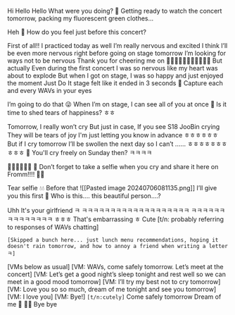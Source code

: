 Hi
Hello
Hello
What were you doing?
🌊 Getting ready to watch the concert tomorrow, packing my fluorescent green clothes...

Heh
🌊 How do you feel just before this concert?

First of all!!
I practiced today as well
I’m really nervous and excited
I think I’ll be even more nervous right before going on stage tomorrow
I’m looking for ways not to be nervous
Thank you for cheering me on 🥹🫶🏻🫶🏻🫶🏻🫶🏻🫶🏻
But actually
Even during the first concert
I was so nervous like my heart was about to explode
But when I got on stage, I was so happy and just enjoyed the moment
Just Do It stage felt like it ended in 3 seconds
🌊 Capture each and every WAVs in your eyes

I’m going to do that 😜
When I’m on stage, I can see all of you at once
🌊 Is it time to shed tears of happiness? ㅎㅎ

Tomorrow, I really won’t cry
But just in case, If you see S18 JooBin crying
They will be tears of joy
I'm just letting you know in advance ㅎㅎㅎㅎㅎㅎ 
But if I cry tomorrow
I’ll be swollen the next day so I can’t
……
ㅎㅎㅎㅎㅎㅎㅎㅎㅎㅎ
🌊 You'll cry freely on Sunday then? ㅋㅋㅋㅋ

🤷🏻‍♀️🤷🏻‍♀️
🌊 Don’t forget to take a selfie when you cry and share it here on Fromm!!!! 🫶🏻

Tear selfie 💧💧
Before that
![[Pasted image 20240706081135.png]]
I’ll give you this first
🌊 Who is this.... this beautiful person....?

Uhh
It's your girlfriend
ㅋ
ㅋㅋㅋㅋㅋㅋㅋㅋㅋㅋㅋㅋㅋㅋㅋㅋㅋㅋㅋ
ㅋㅋㅋㅋㅋㅋㅋㅋㅋㅋㅋㅋㅋㅋ ㅎㅎㅎ
That's embarrassing
ㅎ
Cute [t/n: probably referring to responses of WAVs chatting]

`[Skipped a bunch here... just lunch menu recommendations, hoping it doesn't rain tomorrow, and how to annoy a friend when writing a letterㅋ]`

[VMs below as usual]
[VM: WAVs, come safely tomorrow. Let’s meet at the concert]
[VM: Let’s get a good night’s sleep tonight and rest well so we can meet in a good mood tomorrow]
[VM: I’ll try my best not to cry tomorrow]
[VM: Love you so so much, dream of me tonight and see you tomorrow]
[VM: I love you]
[VM: Bye!]      `[t/n:cutely]`
Come safely tomorrow
Dream of me 🤍
🫶🏻 Bye bye
